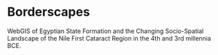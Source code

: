 # Borderscapes

WebGIS of Egyptian State Formation and the Changing Socio-Spatial Landscape of the Nile First Cataract Region in the 4th and 3rd millennia BCE.
